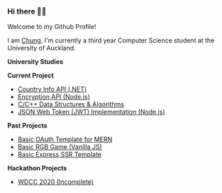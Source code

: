 ### Hi there 🙋‍♂️

Welcome to my Github Profile! 

I am <a href="http://chunghak.tech">Chung</a>, I'm currently a third year Computer Science student at the University of Auckland. 

**University Studies**


**Current Project**
- <a href="https://github.com/chunghakngor/country-api"> Country Info API (.NET) </a>
- <a href="https://github.com/chunghakngor/"> Encryption API (Node.js) <a/>
- <a href="https://github.com/chunghakngor/ds-algo"> C/C++ Data Structures & Algorithms </a>
- <a href="https://github.com/chunghakngor/"> JSON Web Token (JWT) Implementation (Node.js) </a>


**Past Projects**
- <a href="https://github.com/chunghakngor/OAuth"> Basic OAuth Template for MERN </a>
- <a href="https://github.com/chunghakngor/RGB-Color-Game"> Basic RGB Game (Vanilla JS) </a>
- <a href="https://github.com/chunghakngor/express-template"> Basic Express SSR Template </a>

**Hackathon Projects**
- <a href="https://github.com/chunghakngor/WDCC-Hackathon"> WDCC 2020 (Incomplete) </a>
